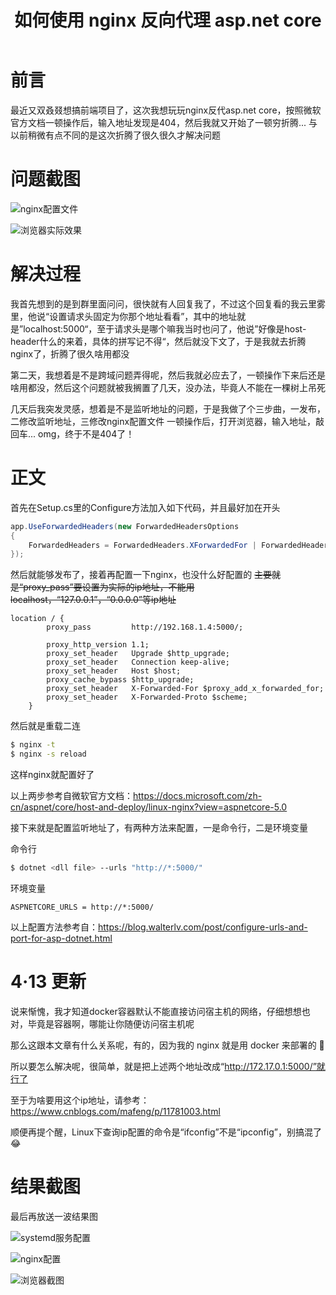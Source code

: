 ﻿---
title: 如何使用 nginx 反向代理 asp.net core
categories: asp.net-core
tags: [反向代理,nginx]
---

# 前言

最近又双叒叕想搞前端项目了，这次我想玩玩nginx反代asp.net core，按照微软官方文档一顿操作后，输入地址发现是404，然后我就又开始了一顿穷折腾... 与以前稍微有点不同的是这次折腾了很久很久才解决问题

# 问题截图

![nginx配置文件](/img/nginx-dotnet-q1.png)

![浏览器实际效果](/img/nginx-dotnet-q2.jpg)

# 解决过程

我首先想到的是到群里面问问，很快就有人回复我了，不过这个回复看的我云里雾里，他说“设置请求头固定为你那个地址看看”，其中的地址就是”localhost:5000“，至于请求头是哪个嘛我当时也问了，他说”好像是host-header什么的来着，具体的拼写记不得“，然后就没下文了，于是我就去折腾nginx了，折腾了很久啥用都没

第二天，我想着是不是跨域问题弄得呢，然后我就必应去了，一顿操作下来后还是啥用都没，然后这个问题就被我搁置了几天，没办法，毕竟人不能在一棵树上吊死

几天后我突发灵感，想着是不是监听地址的问题，于是我做了个三步曲，一发布，二修改监听地址，三修改nginx配置文件
一顿操作后，打开浏览器，输入地址，敲回车... omg，终于不是404了！

# 正文

首先在Setup.cs里的Configure方法加入如下代码，并且最好加在开头

``` c#
app.UseForwardedHeaders(new ForwardedHeadersOptions
{
    ForwardedHeaders = ForwardedHeaders.XForwardedFor | ForwardedHeaders.XForwardedProto
});
```

然后就能够发布了，接着再配置一下nginx，也没什么好配置的
<del>主要就是“proxy_pass”要设置为实际的ip地址，不能用 localhost，“127.0.0.1”，“0.0.0.0”等ip地址</del>

```
location / {
        proxy_pass         http://192.168.1.4:5000/;

        proxy_http_version 1.1;
        proxy_set_header   Upgrade $http_upgrade;
        proxy_set_header   Connection keep-alive;
        proxy_set_header   Host $host;
        proxy_cache_bypass $http_upgrade;
        proxy_set_header   X-Forwarded-For $proxy_add_x_forwarded_for;
        proxy_set_header   X-Forwarded-Proto $scheme;
    }
```

然后就是重载二连

``` bash
$ nginx -t
$ nginx -s reload
```

这样nginx就配置好了

以上两步参考自微软官方文档：https://docs.microsoft.com/zh-cn/aspnet/core/host-and-deploy/linux-nginx?view=aspnetcore-5.0

接下来就是配置监听地址了，有两种方法来配置，一是命令行，二是环境变量

命令行

``` bash
$ dotnet <dll file> --urls "http://*:5000/"
```

环境变量

```
ASPNETCORE_URLS = http://*:5000/
```

以上配置方法参考自：https://blog.walterlv.com/post/configure-urls-and-port-for-asp-dotnet.html

# 4·13 更新

说来惭愧，我才知道docker容器默认不能直接访问宿主机的网络，仔细想想也对，毕竟是容器啊，哪能让你随便访问宿主机呢

那么这跟本文章有什么关系呢，有的，因为我的 nginx 就是用 docker 来部署的 🤣

所以要怎么解决呢，很简单，就是把上述两个地址改成“http://172.17.0.1:5000/”就行了

至于为啥要用这个ip地址，请参考：https://www.cnblogs.com/mafeng/p/11781003.html

顺便再提个醒，Linux下查询ip配置的命令是“ifconfig”不是“ipconfig”，别搞混了 😂

# 结果截图

最后再放送一波结果图

![systemd服务配置](/img/nginx-dotnet-a1.png)

![nginx配置](/img/nginx-dotnet-a2.png)

![浏览器截图](/img/nginx-dotnet-a3.png)
